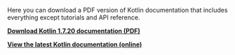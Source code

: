 [//]: # (title: Kotlin 文档 PDF 版)

Here you can download a PDF version of Kotlin documentation that includes everything except tutorials and API reference.

**[Download Kotlin 1.7.20 documentation (PDF)](https://kotlinlang.org/docs/kotlin-reference.pdf)**

**[View the latest Kotlin documentation (online)](home.xml)**
